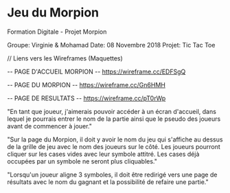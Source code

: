# Jeu du Morpion
Formation Digitale - Projet Morpion

Groupe: Virginie & Mohamad
Date: 08 Novembre 2018
Projet: Tic Tac Toe


// Liens vers les Wireframes (Maquettes)

-- PAGE D'ACCUEIL MORPION --
https://wireframe.cc/EDFSgQ

-- PAGE DU MORPION --
https://wireframe.cc/Gn6HMH

-- PAGE DE RESULTATS --
https://wireframe.cc/pT0rWp

"En tant que joueur, j'aimerais pouvoir accéder à un
écran d'accueil, dans lequel je pourrais entrer le nom
de la partie ainsi que le pseudo des joueurs avant de
commencer à jouer."

"Sur la page du Morpion, il doit y avoir le nom du jeu
qui s'affiche au dessus de la grille de jeu avec le nom
des joueurs sur le côté. Les joueurs pourront cliquer
sur les cases vides avec leur symbole attitré.
Les cases déjà occupées par un symbole ne seront plus
cliquables."

"Lorsqu'un joueur aligne 3 symboles, il doit être
redirigé vers une page de résultats avec le nom du
gagnant et la possibilité de refaire une partie."
